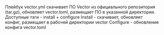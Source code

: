 Плейбук vector.yml  скачивает  ПО  Vector из официального репозитория (tar.gz), обновляет vector.toml, размещает ПО в указанной директории.
Доступные тэги - install + configure
Install - скачивает, обновляет конфиг, размещает в рабочей директории vector
Configure - обновление конфига vector.toml
